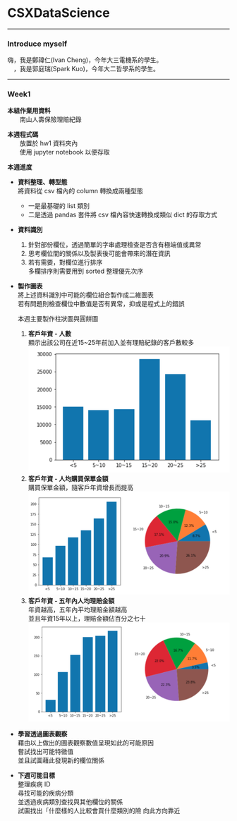 # CSXDataScience
---
### Introduce myself  

嗨，我是鄭禕仁(Ivan Cheng)，今年大三電機系的學生。  
　，我是郭庭瑞(Spark Kuo)，今年大二哲學系的學生。
_______________________
### Week1
**本組作業用資料**  
　　南山人壽保險理賠紀錄  

**本週程式碼**  
　　放置於 hw1 資料夾內  
　　使用 jupyter notebook 以便存取  

**本週進度**
* **資料整理、轉型態**  
  將資料從 csv 檔內的 column 轉換成兩種型態  
  * 一是最基礎的 list 類別  
  * 二是透過 pandas 套件將 csv 檔內容快速轉換成類似 dict 的存取方式


* **資料識別**  
  1. 針對部份欄位，透過簡單的字串處理檢查是否含有極端值或異常
  2. 思考欄位間的關係以及製表後可能會帶來的潛在資訊
  3. 若有需要，對欄位進行排序  
     多欄排序則需要用到 sorted 整理優先次序


* **製作圖表**  
  將上述資料識別中可能的欄位組合製作成二維圖表  
  若有問題則檢查欄位中數值是否有異常，抑或是程式上的錯誤  

  本週主要製作柱狀圖與圓餅圖  
  1. **客戶年資 - 人數**  
  顯示出該公司在近15~25年前加入並有理賠紀錄的客戶數較多
  ![1](/hw1/1.png)  
  2. **客戶年資 - 人均購買保單金額**   
  購買保單金額，隨客戶年資增長而提高
  ![2](/hw1/2.png)  
  3. **客戶年資 - 五年內人均理賠金額**  
  年資越高，五年內平均理賠金額越高  
  並且年資15年以上，理賠金額佔百分之七十
  ![3](/hw1/3.png)  


* **學習透過圖表觀察**  
  藉由以上做出的圖表觀察數值呈現如此的可能原因  
  嘗試找出可能特徵值  
  並且試圖藉此發現新的欄位關係


* **下週可能目標**  
  整理疾病 ID  
  尋找可能的疾病分類  
  並透過疾病類別查找與其他欄位的關係  
  試圖找出「什麼樣的人比較會買什麼類別的險 
  向此方向靠近
